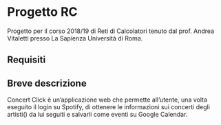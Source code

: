 # Progetto RC
Progetto per il corso 2018/19 di Reti di Calcolatori tenuto dal prof. Andrea Vitaletti presso La Sapienza Università di Roma.
## Requisiti

## Breve descrizione

Concert Click è un’applicazione web che permette all’utente, una volta eseguito il login su Spotify, di ottenere le informazioni sui concerti degli artisti() da lui seguiti e salvarli come eventi su Google Calendar.
